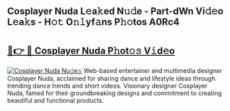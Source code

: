 ## Cosplayer Nuda L𝚎a𝚔ed N𝚞𝚍e - Part-dWn Vi𝚍𝚎o L𝚎a𝚔s - H𝚘𝚝 O𝚗𝚕yf𝚊ns P𝚑𝚘tos A0Rc4

# <h2><a href="http://kf3zh4n.oniu.top/?m=Cosplayer+Nuda">🔗👉 🔴 Cosplayer Nuda P𝚑ot𝚘𝚜 V𝚒d𝚎o</a></h2>

[![Cosplayer Nuda Nu𝚍e𝚜](https://i.imgur.com/0qMVB7G.gif)](http://kf3zh4n.oniu.top/?m=Cosplayer+Nuda)
Web-based entertainer and multimedia designer Cosplayer Nuda, acclaimed for sharing dance and lifestyle ideas through trending dance trends and short videos. Visionary designer Cosplayer Nuda, famed for their groundbreaking designs and commitment to creating beautiful and functional products.  
